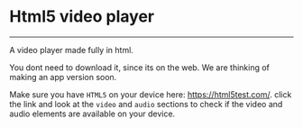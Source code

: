 # Html5 video player
---------------------
A video player made fully in html.

You dont need to download it, since its on the web. We are thinking of making an app version soon.

Make sure you have <code>HTML5</code> on your device here: https://html5test.com/. 
click the link and look at the <code>video</code> and <code>audio</code> sections to check if the video and audio elements are available on your device.

